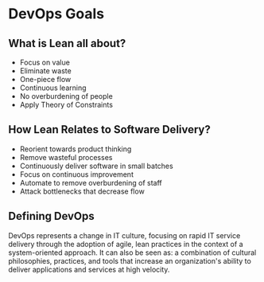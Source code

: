 <!DOCTYPE html>
<html lang="en">
<head>
<meta charset="UTF-8">
<h1> DevOps Goals </h1>
<!-- <p> <p> -->
</head>

<body>
<div class="main-paragraph">

<h2> What is Lean all about? </h2>

* Focus on value
* Eliminate waste
* One-piece flow
* Continuous learning
* No overburdening of people
* Apply Theory of Constraints

<h2> How Lean Relates to Software Delivery? </h2>

* Reorient towards product thinking
* Remove wasteful processes
* Continuously deliver software in small batches
* Focus on continuous improvement
* Automate to remove overburdening of staff
* Attack bottlenecks that decrease flow

<h2> Defining DevOps </h2>
DevOps represents a change in IT culture, focusing on rapid IT service delivery through the adoption of agile, lean practices in the context of a system-oriented approach. It can also be seen as: a combination of cultural philosophies, practices, and tools that increase an organization's ability to deliver applications and services at high velocity.

<div>
</body>
</html>
